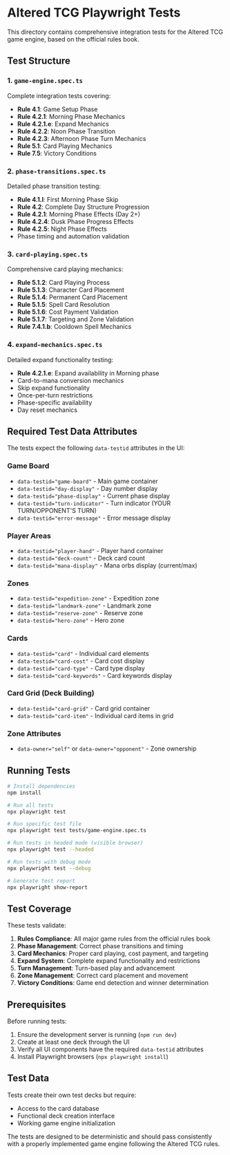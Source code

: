 # Altered TCG Playwright Tests

This directory contains comprehensive integration tests for the Altered TCG game engine, based on the official rules book.

## Test Structure

### 1. `game-engine.spec.ts`
Complete integration tests covering:
- **Rule 4.1**: Game Setup Phase
- **Rule 4.2.1**: Morning Phase Mechanics 
- **Rule 4.2.1.e**: Expand Mechanics
- **Rule 4.2.2**: Noon Phase Transition
- **Rule 4.2.3**: Afternoon Phase Turn Mechanics
- **Rule 5.1**: Card Playing Mechanics
- **Rule 7.5**: Victory Conditions

### 2. `phase-transitions.spec.ts`
Detailed phase transition testing:
- **Rule 4.1.l**: First Morning Phase Skip
- **Rule 4.2**: Complete Day Structure Progression
- **Rule 4.2.1**: Morning Phase Effects (Day 2+)
- **Rule 4.2.4**: Dusk Phase Progress Effects
- **Rule 4.2.5**: Night Phase Effects
- Phase timing and automation validation

### 3. `card-playing.spec.ts`
Comprehensive card playing mechanics:
- **Rule 5.1.2**: Card Playing Process
- **Rule 5.1.3**: Character Card Placement
- **Rule 5.1.4**: Permanent Card Placement
- **Rule 5.1.5**: Spell Card Resolution
- **Rule 5.1.6**: Cost Payment Validation
- **Rule 5.1.7**: Targeting and Zone Validation
- **Rule 7.4.1.b**: Cooldown Spell Mechanics

### 4. `expand-mechanics.spec.ts`
Detailed expand functionality testing:
- **Rule 4.2.1.e**: Expand availability in Morning phase
- Card-to-mana conversion mechanics
- Skip expand functionality
- Once-per-turn restrictions
- Phase-specific availability
- Day reset mechanics

## Required Test Data Attributes

The tests expect the following `data-testid` attributes in the UI:

### Game Board
- `data-testid="game-board"` - Main game container
- `data-testid="day-display"` - Day number display
- `data-testid="phase-display"` - Current phase display
- `data-testid="turn-indicator"` - Turn indicator (YOUR TURN/OPPONENT'S TURN)
- `data-testid="error-message"` - Error message display

### Player Areas
- `data-testid="player-hand"` - Player hand container
- `data-testid="deck-count"` - Deck card count
- `data-testid="mana-display"` - Mana orbs display (current/max)

### Zones
- `data-testid="expedition-zone"` - Expedition zone
- `data-testid="landmark-zone"` - Landmark zone  
- `data-testid="reserve-zone"` - Reserve zone
- `data-testid="hero-zone"` - Hero zone

### Cards
- `data-testid="card"` - Individual card elements
- `data-testid="card-cost"` - Card cost display
- `data-testid="card-type"` - Card type display
- `data-testid="card-keywords"` - Card keywords display

### Card Grid (Deck Building)
- `data-testid="card-grid"` - Card grid container
- `data-testid="card-item"` - Individual card items in grid

### Zone Attributes
- `data-owner="self"` or `data-owner="opponent"` - Zone ownership

## Running Tests

```bash
# Install dependencies
npm install

# Run all tests
npx playwright test

# Run specific test file
npx playwright test tests/game-engine.spec.ts

# Run tests in headed mode (visible browser)
npx playwright test --headed

# Run tests with debug mode
npx playwright test --debug

# Generate test report
npx playwright show-report
```

## Test Coverage

These tests validate:

1. **Rules Compliance**: All major game rules from the official rules book
2. **Phase Management**: Correct phase transitions and timing
3. **Card Mechanics**: Proper card playing, cost payment, and targeting
4. **Expand System**: Complete expand functionality and restrictions
5. **Turn Management**: Turn-based play and advancement
6. **Zone Management**: Correct card placement and movement
7. **Victory Conditions**: Game end detection and winner determination

## Prerequisites

Before running tests:

1. Ensure the development server is running (`npm run dev`)
2. Create at least one deck through the UI
3. Verify all UI components have the required `data-testid` attributes
4. Install Playwright browsers (`npx playwright install`)

## Test Data

Tests create their own test decks but require:
- Access to the card database
- Functional deck creation interface
- Working game engine initialization

The tests are designed to be deterministic and should pass consistently with a properly implemented game engine following the Altered TCG rules.